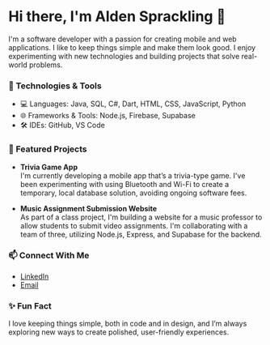 # Hi there, I'm Alden Sprackling 👋

I'm a software developer with a passion for creating mobile and web applications. I like to keep things simple and 
make them look good. I enjoy experimenting with new technologies and building projects that solve real-world problems.

### 🚀 Technologies & Tools
- 💻 Languages: Java, SQL, C#, Dart, HTML, CSS, JavaScript, Python
- 🌐 Frameworks & Tools: Node.js, Firebase, Supabase
- 🛠️ IDEs: GitHub, VS Code

### 🌟 Featured Projects
- **Trivia Game App**  
  I'm currently developing a mobile app that’s a trivia-type game. I've been experimenting with using Bluetooth and
  Wi-Fi to create a temporary, local database solution, avoiding ongoing software fees.

- **Music Assignment Submission Website**  
  As part of a class project, I'm building a website for a music professor to allow students to submit video assignments.
  I'm collaborating with a team of three, utilizing Node.js, Express, and Supabase for the backend.

### 📫 Connect With Me
- [LinkedIn](https://www.linkedin.com/in/alden-sprackling-4972b8266)
- [Email](mailto:alden.sprackling.dev@outlook.com)

### ✨ Fun Fact
I love keeping things simple, both in code and in design, and I’m always exploring new ways to create polished, user-friendly experiences.
